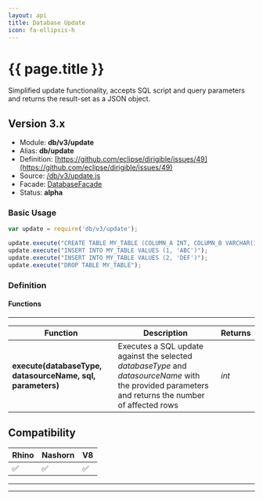 ```yaml
---
layout: api
title: Database Update
icon: fa-ellipsis-h
---
```


{{ page.title }}
===

Simplified update functionality, accepts SQL script and query parameters and returns the result-set as a JSON object.

Version 3.x
---

- Module: **db/v3/update**
- Alias: **db/update**
- Definition: [https://github.com/eclipse/dirigible/issues/49](https://github.com/eclipse/dirigible/issues/49)
- Source: [/db/v3/update.js](https://github.com/dirigiblelabs/api-v3-db/blob/master/db/v3/update.js)
- Facade: [DatabaseFacade](https://github.com/eclipse/dirigible/blob/master/api/api-facades/api-db/src/main/java/org/eclipse/dirigible/api/v3/db/DatabaseFacade.java)
- Status: **alpha**


### Basic Usage

```javascript
var update = require('db/v3/update');

update.execute("CREATE TABLE MY_TABLE (COLUMN_A INT, COLUMN_B VARCHAR(10))");
update.execute("INSERT INTO MY_TABLE VALUES (1, 'ABC')");
update.execute("INSERT INTO MY_TABLE VALUES (2, 'DEF')");
update.execute("DROP TABLE MY_TABLE");
```


### Definition

#### Functions

---

Function     | Description | Returns
------------ | ----------- | --------
**execute(databaseType, datasourceName, sql, parameters)**   | Executes a SQL update against the selected *databaseType* and *datasourceName* with the provided parameters and returns the number of affected rows | *int*




Compatibility
---

Rhino | Nashorn | V8
----- | ------- | --------
 ✅  | ✅  | ✅


---

---

